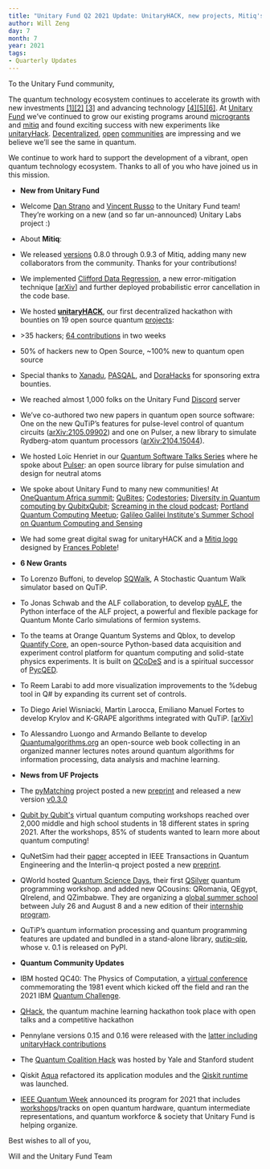 ```yaml
--- 
title: "Unitary Fund Q2 2021 Update: UnitaryHACK, new projects, Mitiq's new features"
author: Will Zeng
day: 7
month: 7
year: 2021
tags:
- Quarterly Updates
---
```


To the Unitary Fund community,

The quantum technology ecosystem continues to accelerate its growth with new investments [\[1\]](https://ionq.com/news/march-08-2021-ionq-to-become-first-public-quantum-computer-company/)[\[2\]](https://www.honeywell.com/us/en/press/2021/06/honeywell-quantum-solutions-and-cambridge-quantum-computing-will-combine-to-form-worlds-largest-most-advanced-quantum-business) [\[3\]](https://www.prnewswire.com/news-releases/xanadu-closes-100m-usd-series-b-to-build-a-fault-tolerant-photonic-quantum-computer-301298647.html) and advancing technology [\[4\]](https://arxiv.org/abs/2106.14734)[\[5\]](https://arxiv.org/abs/2106.15534)[\[6\]](https://arxiv.org/abs/2106.16235). At [Unitary Fund](https://unitary.fund/) we’ve continued to grow our existing programs around [microgrants](https://unitary.fund/grants.html) and [mitiq](https://github.com/unitaryfund/mitiq) and found exciting success with new experiments like [unitaryHack](https://unitaryfund.github.io/unitaryhack/). [Decentralized](https://opencollective.com/), [open](https://gitcoin.co/grants/) [communities](https://fundoss.org/) are impressing and we believe we’ll see the same in quantum.

We continue to work hard to support the development of a vibrant, open quantum technology ecosystem. Thanks to all of you who have joined us in this mission.

*   ****New from Unitary Fund****

*   Welcome [Dan Strano](https://github.com/WrathfulSpatula) and [Vincent Russo](https://vprusso.github.io/) to the Unitary Fund team! They’re working on a new (and so far un-announced) Unitary Labs project :)
*   About **Mitiq**: 

*   We released [versions](https://github.com/unitaryfund/mitiq/releases) 0.8.0 through 0.9.3 of Mitiq, adding many new collaborators from the community. Thanks for your contributions!
*   We implemented [Clifford Data Regression](https://mitiq.readthedocs.io/en/stable/examples/cdr_api.html), a new error-mitigation technique \[[arXiv](https://arxiv.org/abs/2011.01157)\] and further deployed probabilistic error cancellation in the code base.

*   We hosted [**unitaryHACK**](https://unitaryfund.github.io/unitaryhack/), our first decentralized hackathon with bounties on 19 open source quantum [projects](https://unitaryfund.github.io/unitaryhack/):

*   \>35 hackers; [64 contributions](https://unitaryfund.github.io/unitaryhack/results.html) in two weeks
*   50% of hackers new to Open Source, ~100% new to quantum open source
*   Special thanks to [Xanadu](https://xanadu.ai/), [PASQAL](https://pasqal.io/), and [DoraHacks](https://dorahacks.com/) for sponsoring extra bounties.

*   We reached almost 1,000 folks on the Unitary Fund [Discord](https://discord.com/invite/JqVGmpkP96) server
*   We’ve co-authored two new papers in quantum open source software: One on the new QuTiP’s features for pulse-level control of quantum circuits ([arXiv:2105.09902](https://arxiv.org/abs/2105.09902)) and one on Pulser, a new library to simulate Rydberg-atom quantum processors ([arXiv:2104.15044](https://arxiv.org/abs/2104.15044)).
*   We hosted Loïc Henriet in our [Quantum Software Talks Series](https://unitary.fund/talks.html) where he spoke about [Pulser](https://github.com/pasqal-io/Pulser): an open source library for pulse simulation and design for neutral atoms
*   We spoke about Unitary Fund to many new communities! At [OneQuantum Africa summit](https://www.runtheworld.today/app/invitation/21920); [QuBites](https://www.valoremreply.com/post/qubites_2-4/); [Codestories](https://channel9.msdn.com/Shows/CodeStories/Quantum-Code-with-Dr-Sarah-Kaiser); [Diversity in Quantum computing by QubitxQubit](https://www.qubitbyqubit.org/conference); [Screaming in the cloud podcast](https://podcasts.apple.com/us/podcast/inevitability-quantum-computing-dr-sarah-kaiser/id1361244178?i=1000507695620); [Portland Quantum Computing Meetup](https://www.youtube.com/watch?v=IF4d0Pr1zj0); [Galileo Galilei Institute's Summer School on Quantum Computing and Sensing](https://www.ggi.infn.it/showevent.pl?id=402)
*   We had some great digital swag for unitaryHACK and a [Mitiq logo](https://github.com/unitaryfund/mitiq#mitiq) designed by [Frances Poblete](https://www.linkedin.com/in/francespoblete/)!  
      
    

*   ****6 New Grants****

*   To Lorenzo Buffoni, to develop [SQWalk](https://github.com/Buffoni/SQWalk), A Stochastic Quantum Walk simulator based on QuTiP.
*   To Jonas Schwab and the ALF collaboration, to develop [pyALF](https://git.physik.uni-wuerzburg.de/ALF/pyALF), the Python interface of the ALF project, a powerful and flexible package for Quantum Monte Carlo simulations of fermion systems.
*   To the teams at Orange Quantum Systems and Qblox, to develop [Quantify Core](https://quantify-quantify-core.readthedocs-hosted.com/en/stable/), an open-source Python-based data acquisition and experiment control platform for quantum computing and solid-state physics experiments. It is built on [QCoDeS](https://qcodes.github.io/Qcodes/) and is a spiritual successor of [PycQED](https://github.com/DiCarloLab-Delft/PycQED_py3).
*   To Reem Larabi to add more visualization improvements to the %debug tool in Q# by expanding its current set of controls.  
    
*   To Diego Ariel Wisniacki, Martin Larocca, Emiliano Manuel Fortes to develop Krylov and K-GRAPE algorithms integrated with QuTiP. [\[arXiv\]](https://arxiv.org/abs/2010.03598)
*   To Alessandro Luongo and Armando Bellante to develop [Quantumalgorithms.org](https://quantumalgorithms.org) an open-source web book collecting in an organized manner lectures notes around quantum algorithms for information processing, data analysis and machine learning.

*   ****News from UF Projects****

*   The [pyMatching](https://github.com/oscarhiggott/PyMatching) project posted a new [preprint](https://arxiv.org/abs/2105.13082) and released a new version [v0.3.0](https://github.com/oscarhiggott/PyMatching/releases/tag/v0.3.0)
*   [Qubit by Qubit's](https://www.qubitbyqubit.org/) virtual quantum computing workshops reached over 2,000 middle and high school students in 18 different states in spring 2021. After the workshops, 85% of students wanted to learn more about quantum computing!
*   QuNetSim had their [paper](https://ieeexplore.ieee.org/document/9465750) accepted in IEEE Transactions in Quantum Engineering and the Interlin-q project posted a new [preprint](https://arxiv.org/abs/2106.06841).
*   QWorld hosted [Quantum Science Days](https://qworld.net/qscience-days/), their first [QSilver](https://qworld.net/global-quantum-programming-workshop-qsilver/) quantum programming workshop. and added new QCousins: QRomania, QEgypt, QIrelend, and QZimbabwe. They are organizing a [global summer school](https://qworld.net/quantum-summer-school-2021/) between July 26 and August 8 and a new edition of their [internship program](https://qworld.net/qintern-2021/).
*   QuTiP’s quantum information processing and quantum programming features are updated and bundled in a stand-alone library, [qutip-qip](https://github.com/qutip/qutip-qip), whose v. 0.1 is released on PyPI.

*   ****Quantum Community Updates****

*   IBM hosted QC40: The Physics of Computation, a [virtual conference](https://www.youtube.com/watch?v=GR6ANm6Z0yk) commemorating the 1981 event which kicked off the field and ran the 2021 IBM [Quantum Challenge](https://www.research.ibm.com/blog/quantum-challenge-2021-results).
*   [QHack](https://qhack.ai/), the quantum machine learning hackathon took place with open talks and a competitive hackathon
*   Pennylane versions 0.15 and 0.16 were released with the [latter including unitaryHack contributions](https://pennylane.ai/blog/2021/06/pennylane-v016-released/)
*   The [Quantum Coalition Hack](https://www.quantumcoalition.io/) was hosted by Yale and Stanford student
*   Qiskit [Aqua](https://research.ibm.com/blog/qiskit-application-modules) refactored its application modules and the [Qiskit runtime](https://qiskit.org/documentation/partners/qiskit_runtime/) was launched.
*   [IEEE Quantum Week](https://qce.quantum.ieee.org/) announced its program for 2021 that includes [workshops](https://qce.quantum.ieee.org/workshops-program/)/tracks on open quantum hardware, quantum intermediate representations, and quantum workforce & society that Unitary Fund is helping organize.

Best wishes to all of you,

Will and the Unitary Fund Team
